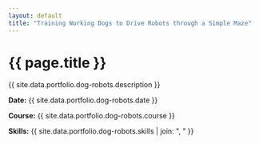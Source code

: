 ```yaml
---
layout: default
title: "Training Working Dogs to Drive Robots through a Simple Maze"
---
```


<div class="portfolio-subpage-content">
  <h1 class="portfolio-subpage-title">{{ page.title }}</h1>

  <p>{{ site.data.portfolio.dog-robots.description }}</p>

  <div class="project-meta">
    <p><strong>Date:</strong> {{ site.data.portfolio.dog-robots.date }}</p>
    <p><strong>Course:</strong> {{ site.data.portfolio.dog-robots.course }}</p>
    <p><strong>Skills:</strong> {{ site.data.portfolio.dog-robots.skills | join: ", " }}</p>
  </div>
</div>
